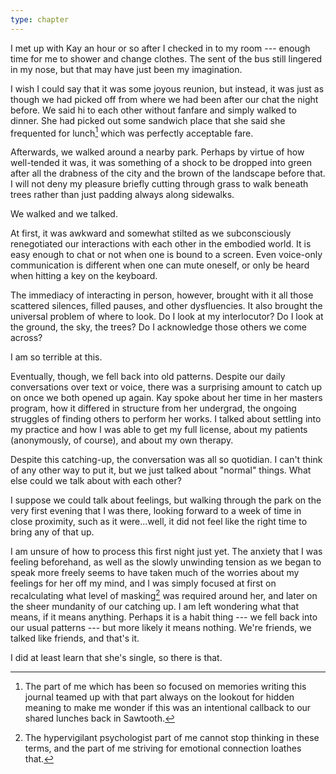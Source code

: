 ```yaml
---
type: chapter
---
```


I met up with Kay an hour or so after I checked in to my room --- enough time for me to shower and change clothes. The sent of the bus still lingered in my nose, but that may have just been my imagination.

I wish I could say that it was some joyous reunion, but instead, it was just as though we had picked off from where we had been after our chat the night before. We said hi to each other without fanfare and simply walked to dinner. She had picked out some sandwich place that she said she frequented for lunch[^lunch] which was perfectly acceptable fare.

Afterwards, we walked around a nearby park. Perhaps by virtue of how well-tended it was, it was something of a shock to be dropped into green after all the drabness of the city and the brown of the landscape before that. I will not deny my pleasure briefly cutting through grass to walk beneath trees rather than just padding always along sidewalks.

We walked and we talked.

At first, it was awkward and somewhat stilted as we subconsciously renegotiated our interactions with each other in the embodied world. It is easy enough to chat or not when one is bound to a screen. Even voice-only communication is different when one can mute oneself, or only be heard when hitting a key on the keyboard.

The immediacy of interacting in person, however, brought with it all those scattered silences, filled pauses, and other dysfluencies. It also brought the universal problem of where to look. Do I look at my interlocutor? Do I look at the ground, the sky, the trees? Do I acknowledge those others we come across?

I am so terrible at this.

Eventually, though, we fell back into old patterns. Despite our daily conversations over text or voice, there was a surprising amount to catch up on once we both opened up again. Kay spoke about her time in her masters program, how it differed in structure from her undergrad, the ongoing struggles of finding others to perform her works. I talked about settling into my practice and how I was able to get my full license, about my patients (anonymously, of course), and about my own therapy.

Despite this catching-up, the conversation was all so quotidian. I can't think of any other way to put it, but we just talked about "normal" things. What else could we talk about with each other?

I suppose we could talk about feelings, but walking through the park on the very first evening that I was there, looking forward to a week of time in close proximity, such as it were...well, it did not feel like the right time to bring any of that up.

I am unsure of how to process this first night just yet. The anxiety that I was feeling beforehand, as well as the slowly unwinding tension as we began to speak more freely seems to have taken much of the worries about my feelings for her off my mind, and I was simply focused at first on recalculating what level of masking[^masking2] was required around her, and later on the sheer mundanity of our catching up. I am left wondering what that means, if it means anything. Perhaps it is a habit thing --- we fell back into our usual patterns --- but more likely it means nothing. We're friends, we talked like friends, and that's it.

I did at least learn that she's single, so there is that.

[^lunch]: The part of me which has been so focused on memories writing this journal teamed up with that part always on the lookout for hidden meaning to make me wonder if this was an intentional callback to our shared lunches back in Sawtooth.

[^masking2]: The hypervigilant psychologist part of me cannot stop thinking in these terms, and the part of me striving for emotional connection loathes that.
